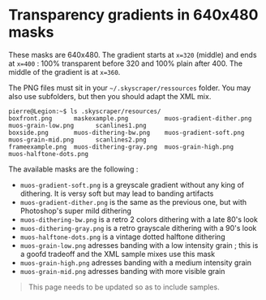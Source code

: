 # Transparency gradients in 640x480 masks

These masks are 640x480. The gradient starts at `x=320` (middle) and ends at `x=400` : 100% transparent before 320 and 100% plain after 400. The middle of the gradient is at `x=360`.

The PNG files must sit in your `~/.skyscraper/ressources` folder. You may also use subfolders, but then you should adapt the XML mix.

```
pierre@Legion:~$ ls .skyscraper/resources/
boxfront.png      maskexample.png          muos-gradient-dither.png  muos-grain-low.png      scanlines1.png
boxside.png       muos-dithering-bw.png    muos-gradient-soft.png    muos-grain-mid.png      scanlines2.png
frameexample.png  muos-dithering-gray.png  muos-grain-high.png       muos-halftone-dots.png
```

The available masks are the following :

  - `muos-gradient-soft.png` is a greyscale gradient without any king of dithering. It is versy soft but may lead to banding artifacts
  - `muos-gradient-dither.png` is the same as the previous one, but with Photoshop's super mild dithering 
  - `muos-dithering-bw.png` is a retro 2 colors dithering with a late 80's look 
  - `muos-dithering-gray.png` is a retro grayscale dithering with a 90's look
  - `muos-halftone-dots.png` is a vintage dotted halftone dithering
  - `muos-grain-low.png` adresses banding with a low intensity grain ; this is a goofd tradeoff and the XML sample mixes use this mask   
  - `muos-grain-high.png` adresses banding with a medium intensity grain 
  - `muos-grain-mid.png` adresses banding with more visible grain

> This page needs to be updated so as to include samples.
